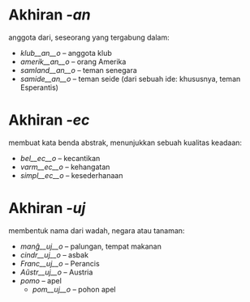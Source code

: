 # Akhiran *-an*

anggota dari, seseorang yang tergabung dalam:

- *klub__an__o*    – anggota klub
- *amerik__an__o*  – orang Amerika
- *samland__an__o* – teman senegara
- *samide__an__o*  – teman seide (dari sebuah ide: khususnya, teman Esperantis)
 

# Akhiran *-ec*

membuat kata benda abstrak, menunjukkan sebuah kualitas keadaan:

- *bel__ec__o*   – kecantikan
- *varm__ec__o*  – kehangatan
- *simpl__ec__o* – kesederhanaan
 

# Akhiran *-uj*

membentuk nama dari wadah, negara atau tanaman:

- *manĝ__uj__o*  – palungan, tempat makanan
- *cindr__uj__o* – asbak
- *Franc__uj__o* – Perancis
- *Aŭstr__uj__o* – Austria
- *pomo*   – apel
	- *pom__uj__o*   – pohon apel
